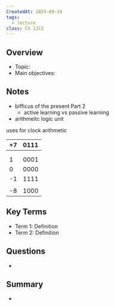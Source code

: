 ```yaml
---
CreatedAt: 2025-09-19
tags:
  - lecture
class: CS 1JC3
---
```

## Overview
- Topic:
- Main objectives:

## Notes
- bifficus of the present Part 2
	- active learning vs passive learning
- arithmeitc logic unit

uses for clock arithmetic

| +7  | 0111 |
| --- | ---- |
|     |      |
|     |      |
| 1   | 0001 |
| 0   | 0000 |
| -1  | 1111 |
|     |      |
| -8  | 1000 |


## Key Terms
- Term 1: Definition
- Term 2: Definition

## Questions
- 

## Summary
- 
